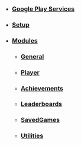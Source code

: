 * ### [Google Play Services](Home)
* ### [Setup](setup)
* ### [Modules](#)
  * ### [General](General)
  * ### [Player](Player)
  * ### [Achievements](Achievements)
  * ### [Leaderboards](Leaderboards)
  * ### [SavedGames](SavedGames)
  * ### [Utilities](utilities)

